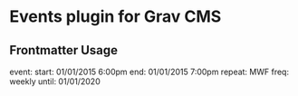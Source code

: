 # Events plugin for Grav CMS

## Frontmatter Usage

event:
    start: 01/01/2015 6:00pm
    end: 01/01/2015 7:00pm
    repeat: MWF
    freq: weekly
    until: 01/01/2020